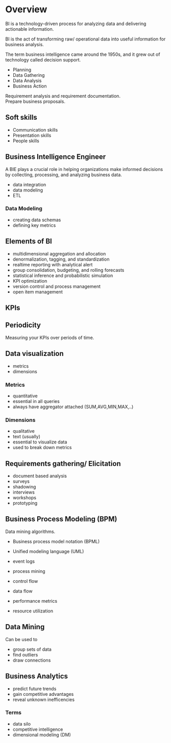 # Overview
BI is a technology-driven process for analyzing data and delivering actionable information.  

BI is the act of transforming raw/ operational data into useful information for business analysis.  

The term business intelligence came around the 1950s, and it grew out of technology called decision support.  

- Planning
- Data Gathering
- Data Analysis
- Business Action

Requirement analysis and requirement documentation.  
Prepare business proposals.  

## Soft skills
- Communication skills
- Presentation skills
- People skills

## Business Intelligence Engineer
A BIE plays a crucial role in helping organizations make informed decisions by collecting, processing, and analyzing business data.  

- data integration
- data modeling
- ETL

### Data Modeling
- creating data schemas
- defining key metrics

## Elements of BI
- multidimensional aggregation and allocation
- denormalization, tagging, and standardization
- realtime reporting with analytical alert
- group consolidation, budgeting, and rolling forecasts
- statistical inference and probabilistic simulation
- KPI optimization
- version control and process management
- open item management

## KPIs

## Periodicity
Measuring your KPIs over periods of time.  

## Data visualization
- metrics
- dimensions

### Metrics
- quantitative
- essential in all queries
- always have aggregator attached (SUM,AVG,MIN,MAX,..)

### Dimensions
- qualitative
- text (usually)
- essential to visualize data
- used to break down metrics

## Requirements gathering/ Elicitation
- document based analysis
- surveys
- shadowing
- interviews
- workshops
- prototyping

## Business Process Modeling (BPM)
Data mining algorithms.  
- Business process model notation (BPML)
- Unified modeling language (UML)

- event logs
- process mining

- control flow
- data flow
- performance metrics
- resource utilization

## Data Mining
Can be used to
- group sets of data
- find outliers
- draw connections

## Business Analytics
- predict future trends
- gain competitive advantages
- reveal unknown inefficencies

### Terms
- data silo
- competitive intelligence
- dimensional modeling (DM)